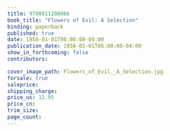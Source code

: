 ```yaml
---
title: 9780811200066
book_title: "Flowers of Evil: A Selection"
binding: paperback
published: true
date: 1958-01-01T06:00:00-04:00
publication_date: 1958-01-01T06:00:00-04:00
show_in_forthcoming: false
contributors:

cover_image_path: Flowers_of_Evil__A_Selection.jpg
forsale: true
saleprice:
shipping_charge:
price_us: 12.95
price_cn:
trim_size:
page_count:
---
```


